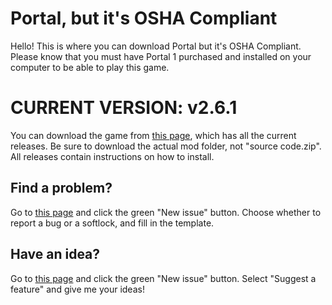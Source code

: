 # Portal, but it's OSHA Compliant

Hello! This is where you can download Portal but it's OSHA Compliant.
Please know that you must have Portal 1 purchased and installed on your computer to be able to play this game.


# CURRENT VERSION: v2.6.1

You can download the game from [this page](https://github.com/SparkLinkStudios/portal-but-its-osha-compliant/releases), which has all the current releases. Be sure to download the actual mod folder, not "source code.zip". All releases contain instructions on how to install.

## Find a problem?

Go to [this page](https://github.com/SparkLinkStudios/portal-but-its-osha-compliant/issues) and click the green "New issue" button. Choose whether to report a bug or a softlock, and fill in the template.

## Have an idea?

Go to [this page](https://github.com/SparkLinkStudios/portal-but-its-osha-compliant/issues) and click the green "New issue" button. Select "Suggest a feature" and give me your ideas!
